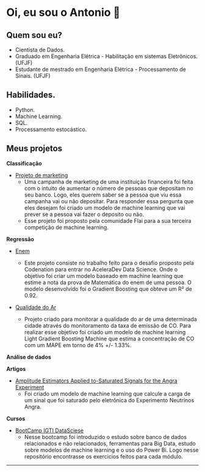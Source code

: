 # **Oi, eu sou o Antonio** 👋 


## **Quem sou eu?**
- Cientista de Dados.
- Graduado em Engenharia Elétrica - Habilitação em sistemas Eletrônicos. (UFJF)
- Estudante de mestrado em Engenharia Elétrica - Processamento de Sinais. (UFJF)


## **Habilidades.**
* Python.
* Machine Learning.
* SQL.
* Processamento estocástico.


## **Meus projetos**

**Classificação**
* [Projeto de marketing](https://github.com/AntonioJuniorF/Second-competition-flai) 
   * Uma campanha de marketing de uma instituição financeira foi feita com o intuito de aumentar o número de pessoas que depositam no seu banco. Logo, eles querem saber se a pessoa que viu essa campanha vai ou não depositar. Para responder essa pergunta que eles desejam foi criado um modelo de machine learning que vai prever se a pessoa vai fazer o deposito ou não. 
   * Esse projeto foi proposto pela comunidade Flai para a sua terceira competição de machine learning. 

**Regressão**

* [Enem](https://github.com/AntonioJuniorF/ENEM) 
    * Este projeto consiste no trabalho feito para o desafio proposto pela Codenation para entrar no AceleraDev Data Science. Onde o objetivo foi criar um modelo baseado em machine learning que estime a nota da prova de Matemática do enem de uma pessoa. O modelo desenvolvido foi o Gradient Boosting que obteve um R² de 0.92.

* [Qualidade do Ar](https://github.com/AntonioJuniorF/quality_ar)
  * Projeto criado para monitorar a qualidade do ar de uma determinada cidade através do monitoramento da taxa de emissão de CO. Para realizar esse objetivo foi criado um modelo de machine learning Light Gradient Boosting Machine que estima a concentração de CO com um MAPE em torno de 4% +/- 1.33%. 

**Análise de dados**


**Artigos**
* [Amplitude Estimators Applied to-Saturated Signals for the Angra Experiment](https://github.com/AntonioJuniorF/Amplitude-Estimators-Applied-to-Saturated-Signals-for-the--Angra-Experiment)
  * Foi criado um modelo de machine learning que calcule a carga de um sinal que foi saturado pelo eletrônica do Experimento Neutrinos Angra.    

**Cursos**
* [BootCamp IGTI DataSciese](https://github.com/AntonioJuniorF/bootcamp-DataScience-IGTI)
  * Nesse bootcamp foi introduzido o estudo sobre banco de dados relacionados e não relacionados, ferramentas para Big Data, estudo sobre modelos de machine learning e o uso do Power Bi. Logo nesse repositório encontrasse os exercicios feitos para cada módulo.   
 
 
      



---
<!--
**AntonioJuniorF/AntonioJuniorF** is a ✨ _special_ ✨ repository because its `README.md` (this file) appears on your GitHub profile.

Here are some ideas to get you started:

* 🔭 I’m currently working on ...
* 🌱 I’m currently learning ...
* 👯 I’m looking to collaborate on ...
* 🤔 I’m looking for help with ...
* 💬 Ask me about ...
* 📫 How to reach me: ...
* 😄 Pronouns: ...
* ⚡ Fun fact: ...
-->
